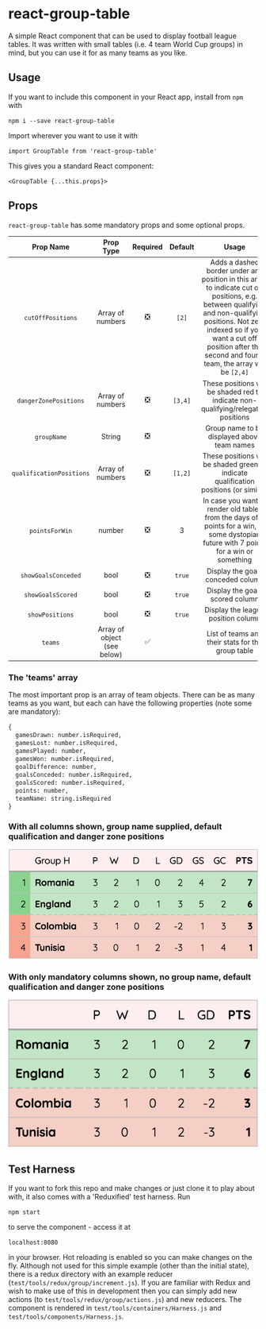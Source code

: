 # react-group-table
A simple React component that can be used to display football league tables. It was written with small tables (i.e. 4 team World Cup groups) in mind, but you can use it for as many teams as you like.

## Usage
If you want to include this component in your React app, install from `npm` with
```
npm i --save react-group-table
```
Import wherever you want to use it with
```
import GroupTable from 'react-group-table'
```
This gives you a standard React component:
```
<GroupTable {...this.props}>
```

## Props
`react-group-table` has some mandatory props and some optional props.

|Prop Name|Prop Type|Required|Default|Usage|
|:---:|:---:|:---:|:---:|:---:|
|`cutOffPositions`|Array of numbers|:negative_squared_cross_mark:|`[2]`|Adds a dashed border under any position in this array to indicate cut off positions, e.g. between qualifying and non-qualifying positions. Not zero indexed so if you want a cut off position after the second and fourth team, the array will be `[2,4]`|
|`dangerZonePositions`|Array of numbers|:negative_squared_cross_mark:|`[3,4]`|These positions will be shaded red to indicate non-qualifying/relegation positions|
|`groupName`|String|:negative_squared_cross_mark:||Group name to be displayed above team names|
|`qualificationPositions`|Array of numbers|:negative_squared_cross_mark:|`[1,2]`|These positions will be shaded green to indicate qualification positions (or similar)|
|`pointsForWin`|number|:negative_squared_cross_mark:|3|In case you want to render old tables from the days of 2 points for a win, or some dystopian future with 7 points for a win or something|
|`showGoalsConceded`|bool|:negative_squared_cross_mark:|`true`|Display the goals conceded column|
|`showGoalsScored`|bool|:negative_squared_cross_mark:|`true`|Display the goals scored column|
|`showPositions`|bool|:negative_squared_cross_mark:|`true`|Display the league position column|
|`teams`|Array of object (see below)|:white_check_mark:||List of teams and their stats for the group table|

### The 'teams' array
The most important prop is an array of team objects. There can be as many teams as you want, but each can have the following properties (note some are mandatory):
```
{
  gamesDrawn: number.isRequired,
  gamesLost: number.isRequired,
  gamesPlayed: number,
  gamesWon: number.isRequired,
  goalDifference: number,
  goalsConceded: number.isRequired,
  goalsScored: number.isRequired,
  points: number,
  teamName: string.isRequired
}
```

### With all columns shown, group name supplied, default qualification and danger zone positions
![Full table](./screenshots/full.png)


### With only mandatory columns shown, no group name, default qualification and danger zone positions
![Short table](./screenshots/min.png)

## Test Harness
If you want to fork this repo and make changes or just clone it to play about with, it also comes with a 'Reduxified' test harness. Run
```
npm start
```
to serve the component - access it at
```
localhost:8080
```
in your browser. Hot reloading is enabled so you can make changes on the fly.
Although not used for this simple example (other than the initial state), there is a redux directory with an example reducer (`test/tools/redux/group/increment.js`). If you are familiar with Redux and wish to make use of this in development then you can simply add new actions (to `test/tools/redux/group/actions.js`) and new reducers. The component is rendered in `test/tools/containers/Harness.js` and `test/tools/components/Harness.js`.

